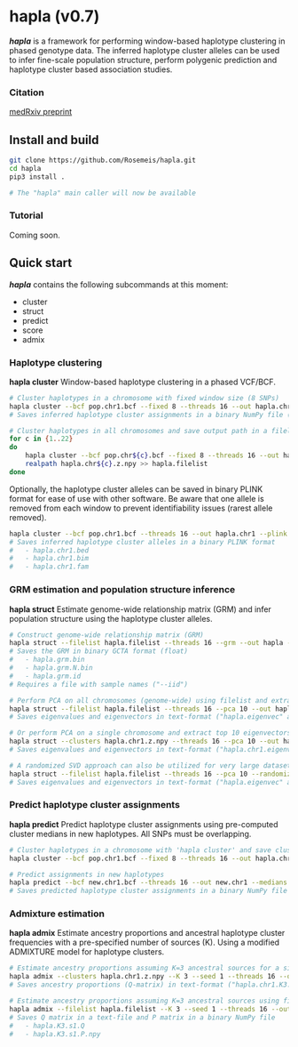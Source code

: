 # hapla (v0.7)
***hapla*** is a framework for performing window-based haplotype clustering in phased genotype data. The inferred haplotype cluster alleles can be used to infer fine-scale population structure, perform polygenic prediction and haplotype cluster based association studies.

### Citation
[medRxiv preprint](https://doi.org/10.1101/2024.04.30.24306654)

## Install and build
```bash
git clone https://github.com/Rosemeis/hapla.git
cd hapla
pip3 install .

# The "hapla" main caller will now be available
```

### Tutorial
Coming soon.

## Quick start
***hapla*** contains the following subcommands at this moment:
- cluster
- struct
- predict
- score
- admix


### Haplotype clustering
**hapla cluster**
Window-based haplotype clustering in a phased VCF/BCF.
```bash
# Cluster haplotypes in a chromosome with fixed window size (8 SNPs)
hapla cluster --bcf pop.chr1.bcf --fixed 8 --threads 16 --out hapla.chr1
# Saves inferred haplotype cluster assignments in a binary NumPy file ("hapla.chr1.z.npy")

# Cluster haplotypes in all chromosomes and save output path in a filelist
for c in {1..22}
do
	hapla cluster --bcf pop.chr${c}.bcf --fixed 8 --threads 16 --out hapla.chr${c}
	realpath hapla.chr${c}.z.npy >> hapla.filelist
done
```

Optionally, the haplotype cluster alleles can be saved in binary PLINK format for ease of use with other software. Be aware that one allele is removed from each window to prevent identifiability issues (rarest allele removed).
```bash
hapla cluster --bcf pop.chr1.bcf --threads 16 --out hapla.chr1 --plink
# Saves inferred haplotype cluster alleles in a binary PLINK format
#	- hapla.chr1.bed
#	- hapla.chr1.bim
#	- hapla.chr1.fam
```

### GRM estimation and population structure inference
**hapla struct**
Estimate genome-wide relationship matrix (GRM) and infer population structure using the haplotype cluster alleles.
```bash
# Construct genome-wide relationship matrix (GRM)
hapla struct --filelist hapla.filelist --threads 16 --grm --out hapla --iid pop.samples
# Saves the GRM in binary GCTA format (float)
#	- hapla.grm.bin
#	- hapla.grm.N.bin
#	- hapla.grm.id
# Requires a file with sample names ("--iid")

# Perform PCA on all chromosomes (genome-wide) using filelist and extract top 10 eigenvectors
hapla struct --filelist hapla.filelist --threads 16 --pca 10 --out hapla
# Saves eigenvalues and eigenvectors in text-format ("hapla.eigenvec" and "hapla.eigenval")

# Or perform PCA on a single chromosome and extract top 10 eigenvectors
hapla struct --clusters hapla.chr1.z.npy --threads 16 --pca 10 --out hapla.chr1
# Saves eigenvalues and eigenvectors in text-format ("hapla.chr1.eigenvec" and "hapla.chr1.eigenval")

# A randomized SVD approach can also be utilized for very large datasets
hapla struct --filelist hapla.filelist --threads 16 --pca 10 --randomized --out hapla
# Saves eigenvalues and eigenvectors in text-format ("hapla.eigenvec" and "hapla.eigenval")
```

### Predict haplotype cluster assignments
**hapla predict**
Predict haplotype cluster assignments using pre-computed cluster medians in new haplotypes. All SNPs must be overlapping.
```bash
# Cluster haplotypes in a chromosome with 'hapla cluster' and save cluster medians
hapla cluster --bcf pop.chr1.bcf --fixed 8 --threads 16 --out hapla.chr1 --medians

# Predict assignments in new haplotypes
hapla predict --bcf new.chr1.bcf --threads 16 --out new.chr1 --medians hapla.chr1.medians.npz
# Saves predicted haplotype cluster assignments in a binary NumPy file ("new.chr1.z.npy")
```

### Admixture estimation
**hapla admix**
Estimate ancestry proportions and ancestral haplotype cluster frequencies with a pre-specified number of sources (K). Using a modified ADMIXTURE model for haplotype clusters.
```bash
# Estimate ancestry proportions assuming K=3 ancestral sources for a single chromosome
hapla admix --clusters hapla.chr1.z.npy --K 3 --seed 1 --threads 16 --out hapla.chr1
# Saves ancestry proportions (Q-matrix) in text-format ("hapla.chr1.K3.s1.Q")

# Estimate ancestry proportions assuming K=3 ancestral sources using filelist with all chromosomes and save frequencies
hapla admix --filelist hapla.filelist --K 3 --seed 1 --threads 16 --out hapla --save-freq
# Saves Q matrix in a text-file and P matrix in a binary NumPy file
#	- hapla.K3.s1.Q
#	- hapla.K3.s1.P.npy
```
